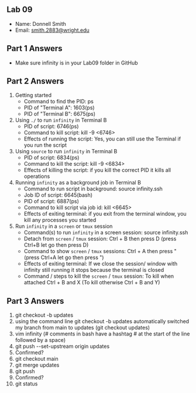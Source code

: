 ## Lab 09

- Name: Donnell Smith
- Email: smith.2883@wright.edu

## Part 1 Answers

- Make sure infinity is in your Lab09 folder in GitHub

## Part 2 Answers

1. Getting started
   - Command to find the PID: ps
   - PID of "Terminal A": 1603(ps)
   - PID of "Terminal B": 6675(ps)
2. Using `./` to run `infinity` in Terminal B
   - PID of script: 6746(ps)
   - Command to kill script: kill -9 <6746>
   - Effects of running the script: Yes, you can still use the Terminal if you run the script
3. Using `source` to run `infinity` in Terminal B
   - PID of script: 6834(ps)
   - Command to kill the script: kill -9 <6834>
   - Effects of killing the script: if you kill the correct PID it kills all operations
4. Running `infinity` as a background job in Terminal B
   - Command to run script in background: source infinity.ssh
   - Job ID of script: 6645(bash) 
   - PID of script: 6887(ps)
   - Command to kill script via job id: kill <6645>
   - Effects of exiting terminal: if you exit from the terminal window, you kill any processes you started
5. Run `infinity` in a `screen` or `tmux` session
   - Command(s) to run `infinity` in a screen session: source infinity.ssh
   - Detach from `screen` / `tmux` session: Ctrl + B then press D (press Ctrl+B let go then press D)
   - Command to show `screen` / `tmux` sessions: Ctrl + A then press " (press Ctrl+A let go then press ")
   - Effects of exiting terminal: If we close the session/ window with infinity still running it stops because the terminal is closed 
   - Command / steps to kill the `screen` / `tmux` session: To kill when attached Ctrl + B and X (To kill otherwise Ctrl + B and Y)

## Part 3 Answers

1. git checkout -b updates
2. using the command line git checkout -b updates automatically switched my branch from main to updates (git checkout updates)
3. vim infinity (# comments in bash have a hashtag # at the start of the line followed by a space)
4. git push --set-upstream origin updates
5. Confirmed?
6. git checkout main
7. git merge updates 
8. git push
9. Confirmed?
10. git status
